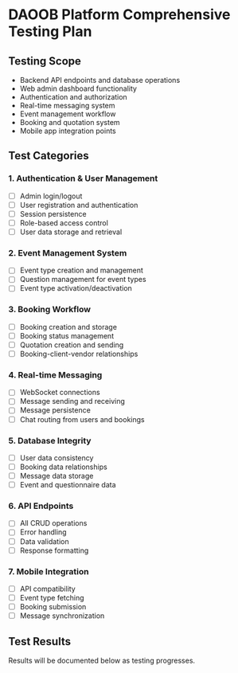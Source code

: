 # DAOOB Platform Comprehensive Testing Plan

## Testing Scope
- Backend API endpoints and database operations
- Web admin dashboard functionality
- Authentication and authorization
- Real-time messaging system
- Event management workflow
- Booking and quotation system
- Mobile app integration points

## Test Categories

### 1. Authentication & User Management
- [ ] Admin login/logout
- [ ] User registration and authentication
- [ ] Session persistence
- [ ] Role-based access control
- [ ] User data storage and retrieval

### 2. Event Management System
- [ ] Event type creation and management
- [ ] Question management for event types
- [ ] Event type activation/deactivation

### 3. Booking Workflow
- [ ] Booking creation and storage
- [ ] Booking status management
- [ ] Quotation creation and sending
- [ ] Booking-client-vendor relationships

### 4. Real-time Messaging
- [ ] WebSocket connections
- [ ] Message sending and receiving
- [ ] Message persistence
- [ ] Chat routing from users and bookings

### 5. Database Integrity
- [ ] User data consistency
- [ ] Booking data relationships
- [ ] Message data storage
- [ ] Event and questionnaire data

### 6. API Endpoints
- [ ] All CRUD operations
- [ ] Error handling
- [ ] Data validation
- [ ] Response formatting

### 7. Mobile Integration
- [ ] API compatibility
- [ ] Event type fetching
- [ ] Booking submission
- [ ] Message synchronization

## Test Results
Results will be documented below as testing progresses.